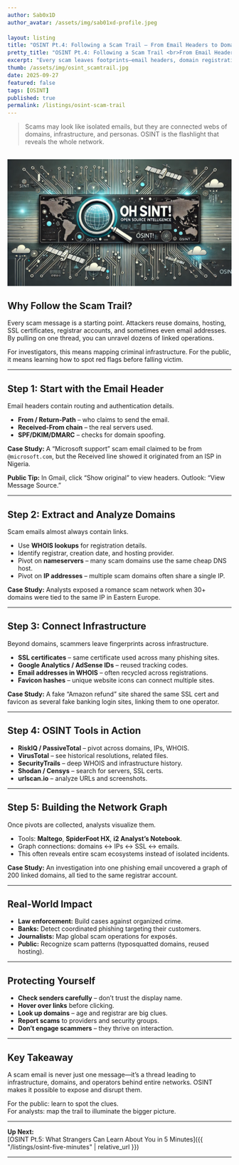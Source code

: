 ```yaml
---
author: Sab0x1D
author_avatar: /assets/img/sab01xd-profile.jpeg

layout: listing
title: "OSINT Pt.4: Following a Scam Trail – From Email Headers to Domain Ties"
pretty_title: "OSINT Pt.4: Following a Scam Trail <br>From Email Headers to Domain Ties"
excerpt: "Every scam leaves footprints—email headers, domain registrations, reused infrastructure. OSINT can follow these threads to reveal the bigger picture. In this monster guide, we’ll dissect scams step by step and show how investigators and the public can expose entire networks from a single email."
thumb: /assets/img/osint_scamtrail.jpg
date: 2025-09-27
featured: false
tags: [OSINT]
published: true
permalink: /listings/osint-scam-trail
---
```


<blockquote class="featured-quote">
Scams may look like isolated emails, but they are connected webs of domains, infrastructure, and personas. OSINT is the flashlight that reveals the whole network.
</blockquote>
<br>

<img src="../assets/img/banners/osint-banner-4.png" alt="Scam Trail OSINT banner">

## Why Follow the Scam Trail?  
Every scam message is a starting point. Attackers reuse domains, hosting, SSL certificates, registrar accounts, and sometimes even email addresses. By pulling on one thread, you can unravel dozens of linked operations.  

For investigators, this means mapping criminal infrastructure. For the public, it means learning how to spot red flags before falling victim.  

---

## Step 1: Start with the Email Header  
Email headers contain routing and authentication details.  
- **From / Return-Path** – who claims to send the email.  
- **Received-From chain** – the real servers used.  
- **SPF/DKIM/DMARC** – checks for domain spoofing.  

**Case Study:** A “Microsoft support” scam email claimed to be from `@microsoft.com`, but the Received line showed it originated from an ISP in Nigeria.  

**Public Tip:** In Gmail, click “Show original” to view headers. Outlook: “View Message Source.”  

---

## Step 2: Extract and Analyze Domains  
Scam emails almost always contain links.  
- Use **WHOIS lookups** for registration details.  
- Identify registrar, creation date, and hosting provider.  
- Pivot on **nameservers** – many scam domains use the same cheap DNS host.  
- Pivot on **IP addresses** – multiple scam domains often share a single IP.  

**Case Study:** Analysts exposed a romance scam network when 30+ domains were tied to the same IP in Eastern Europe.  

---

## Step 3: Connect Infrastructure  
Beyond domains, scammers leave fingerprints across infrastructure.  
- **SSL certificates** – same certificate used across many phishing sites.  
- **Google Analytics / AdSense IDs** – reused tracking codes.  
- **Email addresses in WHOIS** – often recycled across registrations.  
- **Favicon hashes** – unique website icons can connect multiple sites.  

**Case Study:** A fake “Amazon refund” site shared the same SSL cert and favicon as several fake banking login sites, linking them to one operator.  

---

## Step 4: OSINT Tools in Action  
- **RiskIQ / PassiveTotal** – pivot across domains, IPs, WHOIS.  
- **VirusTotal** – see historical resolutions, related files.  
- **SecurityTrails** – deep WHOIS and infrastructure history.  
- **Shodan / Censys** – search for servers, SSL certs.  
- **urlscan.io** – analyze URLs and screenshots.  

---

## Step 5: Building the Network Graph  
Once pivots are collected, analysts visualize them.  
- Tools: **Maltego**, **SpiderFoot HX**, **i2 Analyst’s Notebook**.  
- Graph connections: domains ↔ IPs ↔ SSL ↔ emails.  
- This often reveals entire scam ecosystems instead of isolated incidents.  

**Case Study:** An investigation into one phishing email uncovered a graph of 200 linked domains, all tied to the same registrar account.  

---

## Real-World Impact  
- **Law enforcement:** Build cases against organized crime.  
- **Banks:** Detect coordinated phishing targeting their customers.  
- **Journalists:** Map global scam operations for exposés.  
- **Public:** Recognize scam patterns (typosquatted domains, reused hosting).  

---

## Protecting Yourself  
- **Check senders carefully** – don’t trust the display name.  
- **Hover over links** before clicking.  
- **Look up domains** – age and registrar are big clues.  
- **Report scams** to providers and security groups.  
- **Don’t engage scammers** – they thrive on interaction.  

---

## Key Takeaway  
A scam email is never just one message—it’s a thread leading to infrastructure, domains, and operators behind entire networks. OSINT makes it possible to expose and disrupt them.  

For the public: learn to spot the clues.  
For analysts: map the trail to illuminate the bigger picture.  

---

**Up Next:**  
[OSINT Pt.5: What Strangers Can Learn About You in 5 Minutes]({{ "/listings/osint-five-minutes" | relative_url }})

---